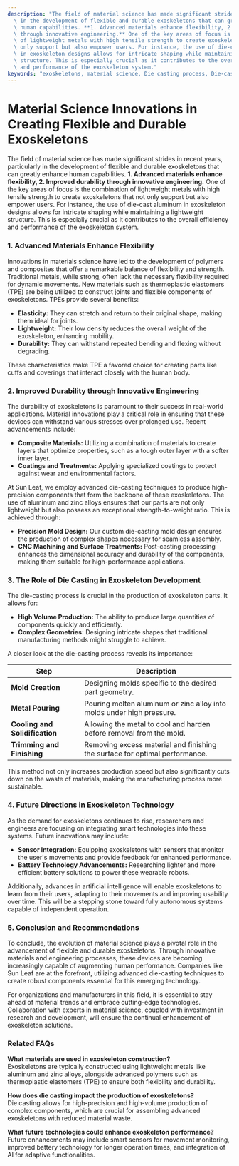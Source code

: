 ```yaml
---
description: "The field of material science has made significant strides in recent years, particularly\
  \ in the development of flexible and durable exoskeletons that can greatly enhance\
  \ human capabilities. **1. Advanced materials enhance flexibility, 2. Improved durability\
  \ through innovative engineering.** One of the key areas of focus is the combination\
  \ of lightweight metals with high tensile strength to create exoskeletons that not\
  \ only support but also empower users. For instance, the use of die-cast aluminum\
  \ in exoskeleton designs allows for intricate shaping while maintaining a lightweight\
  \ structure. This is especially crucial as it contributes to the overall efficiency\
  \ and performance of the exoskeleton system."
keywords: "exoskeletons, material science, Die casting process, Die-cast aluminum"
---
```

# Material Science Innovations in Creating Flexible and Durable Exoskeletons

The field of material science has made significant strides in recent years, particularly in the development of flexible and durable exoskeletons that can greatly enhance human capabilities. **1. Advanced materials enhance flexibility, 2. Improved durability through innovative engineering.** One of the key areas of focus is the combination of lightweight metals with high tensile strength to create exoskeletons that not only support but also empower users. For instance, the use of die-cast aluminum in exoskeleton designs allows for intricate shaping while maintaining a lightweight structure. This is especially crucial as it contributes to the overall efficiency and performance of the exoskeleton system.

### 1. Advanced Materials Enhance Flexibility

Innovations in materials science have led to the development of polymers and composites that offer a remarkable balance of flexibility and strength. Traditional metals, while strong, often lack the necessary flexibility required for dynamic movements. New materials such as thermoplastic elastomers (TPE) are being utilized to construct joints and flexible components of exoskeletons. TPEs provide several benefits:

- **Elasticity:** They can stretch and return to their original shape, making them ideal for joints.
- **Lightweight:** Their low density reduces the overall weight of the exoskeleton, enhancing mobility.
- **Durability:** They can withstand repeated bending and flexing without degrading.

These characteristics make TPE a favored choice for creating parts like cuffs and coverings that interact closely with the human body.

### 2. Improved Durability through Innovative Engineering

The durability of exoskeletons is paramount to their success in real-world applications. Material innovations play a critical role in ensuring that these devices can withstand various stresses over prolonged use. Recent advancements include:

- **Composite Materials:** Utilizing a combination of materials to create layers that optimize properties, such as a tough outer layer with a softer inner layer.
- **Coatings and Treatments:** Applying specialized coatings to protect against wear and environmental factors.

At Sun Leaf, we employ advanced die-casting techniques to produce high-precision components that form the backbone of these exoskeletons. The use of aluminum and zinc alloys ensures that our parts are not only lightweight but also possess an exceptional strength-to-weight ratio. This is achieved through:

- **Precision Mold Design:** Our custom die-casting mold design ensures the production of complex shapes necessary for seamless assembly.
- **CNC Machining and Surface Treatments:** Post-casting processing enhances the dimensional accuracy and durability of the components, making them suitable for high-performance applications.

### 3. The Role of Die Casting in Exoskeleton Development

The die-casting process is crucial in the production of exoskeleton parts. It allows for:

- **High Volume Production:** The ability to produce large quantities of components quickly and efficiently.
- **Complex Geometries:** Designing intricate shapes that traditional manufacturing methods might struggle to achieve.

A closer look at the die-casting process reveals its importance:

| **Step**                      | **Description**                                                                 |
|-------------------------------|---------------------------------------------------------------------------------|
| **Mold Creation**             | Designing molds specific to the desired part geometry.                         |
| **Metal Pouring**             | Pouring molten aluminum or zinc alloy into molds under high pressure.          |
| **Cooling and Solidification**| Allowing the metal to cool and harden before removal from the mold.            |
| **Trimming and Finishing**    | Removing excess material and finishing the surface for optimal performance.     |

This method not only increases production speed but also significantly cuts down on the waste of materials, making the manufacturing process more sustainable.

### 4. Future Directions in Exoskeleton Technology

As the demand for exoskeletons continues to rise, researchers and engineers are focusing on integrating smart technologies into these systems. Future innovations may include:

- **Sensor Integration:** Equipping exoskeletons with sensors that monitor the user's movements and provide feedback for enhanced performance.
- **Battery Technology Advancements:** Researching lighter and more efficient battery solutions to power these wearable robots.
  
Additionally, advances in artificial intelligence will enable exoskeletons to learn from their users, adapting to their movements and improving usability over time. This will be a stepping stone toward fully autonomous systems capable of independent operation.

### 5. Conclusion and Recommendations

To conclude, the evolution of material science plays a pivotal role in the advancement of flexible and durable exoskeletons. Through innovative materials and engineering processes, these devices are becoming increasingly capable of augmenting human performance. Companies like Sun Leaf are at the forefront, utilizing advanced die-casting techniques to create robust components essential for this emerging technology.

For organizations and manufacturers in this field, it is essential to stay ahead of material trends and embrace cutting-edge technologies. Collaboration with experts in material science, coupled with investment in research and development, will ensure the continual enhancement of exoskeleton solutions.

### Related FAQs

**What materials are used in exoskeleton construction?**  
Exoskeletons are typically constructed using lightweight metals like aluminum and zinc alloys, alongside advanced polymers such as thermoplastic elastomers (TPE) to ensure both flexibility and durability.

**How does die casting impact the production of exoskeletons?**  
Die casting allows for high-precision and high-volume production of complex components, which are crucial for assembling advanced exoskeletons with reduced material waste.

**What future technologies could enhance exoskeleton performance?**  
Future enhancements may include smart sensors for movement monitoring, improved battery technology for longer operation times, and integration of AI for adaptive functionalities.
